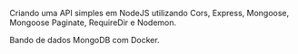 Criando uma API simples em NodeJS utilizando Cors, Express, Mongoose, Mongoose Paginate, RequireDir e Nodemon.

Bando de dados MongoDB com Docker.
